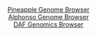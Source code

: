 <div id="Pineapple_Genome_Browser" align="center">
  <a href="https://igv.org/app/?sessionURL=blob:zZJdb9owFIb_i6VWmxTyCQmJVE18thS6CljK2qqKDokTvDp2sE0oRfz3eWjTbjqpXGyalAvnyInf9_GzRzUWknCGIuSaTst0HGQgueLbOZQVxZ.hxBJFOVCJDSRwjgVmKUbRHuUgFcSzif5ypVQlI8siqmqUwApuSs.EEl45g600U15aPU4pLLkAxYW0ugJqbpGibmzxEqrK1Gd7ZsvKQIEFtFpxJrlVYVYkW_2_5NcoKTDjJU7KDVXkGCDReXTGzMzhU2cx76QplnKMd6PsojMede68Qfxw6fce4turRewvzuekYKA2Al9I_CWsO2fuED97m.n8zO1y_3VRXs6uhvSyHpx5_fPBS0UElhdO4LSbttf2fA2HsAy__E.99UNO7D548eSkH8y6nu7_tboqbidZt7jOb5vspnizeYAOBqI83WgbULoSQeTYhmf7Rsv1Gz.WTtuw7VDzEZyg6PHJQEpA.qy3P.6R2lXaGSTxenPUx0BcZFigqBHaduCEodtqBk07DJ2DsUcbQf8e3GE8CwPb7biun.SEKi10lkhWSRMYM.s0N4vXE2k.E1pNoKaaJY9H6344Lft9GKbZ9bfs_g80DaQPP16hrvqeTP_EvPcEMdXyVN3CO16Mpot1zxFZTcf3y7hXu_wew4y_iaety56GJueiBKX364l._elbDYIAU3pQE0mWhBK1W2iKfIsix_W0tijllGsPkSiWH2zDNpyW_fG3nt7h6fAd">Pineapple Genome Browser</a>
</div>
<div id="Alphonso_Genome_Browser" align="center">
  <a href="https://igv.org/app/?sessionURL=blob:zZLdTtswAIXfxRJok9LETkjSREJTgJYVGDDargOEIidxErPENrab0FZ993lo026YRC82TfKFfeSfc46_DeiIVJQzEAPXRr6NELCAqnk_xa1oyCVuiQJxiRtFLCBJSSRhOQHxBpRYaTy_uTAna62Fih2HajFoMau4rTwbt3jNGe6VnfPWOeZNgzMuseZSOUcSd9yhVTfoSYaFsM3bnu07BdbYwY2oOVPcEYRVaW_uS39JaUUYb0naLhtNXwykxo_xWNgl_pAspkmeE6XOyWpSHCbnk.SLN5rfnQbHd_Orj4t5sNif0ophvZTk8Oox66L2VnhJ1_hfZ2ux546vxexi1qJwuOed7I.eBZVEHaIQDQ.gF0HfVENZQZ7_p9Rm0B2TP9WYzZLbMV7MhE.n60ldP15ccl.4o1dzB2BrgYbnS0MCyGsZxghaHgws3w0GP6ZoaEEYmXYkpyC.f7CAljj_Zrbfb4BeCcMLUORp.YKOBbgsiATxIIIwRFHk.gfhAYwitLU2YCmbv1fteH4ThdBNXDdIS9poA3ORKiaUjRmzu7y0q_WOXe65R2effYPO6vrpBn9aVWVhJH0ihqf9tAzr5A.NWsAYePlEE_ctvv4Je28xYutsV.AuJ2JcPS8q92xUomilz7Jl24_r.W2Qv1pPaMLuVk3JZYu12W8Us_zJXIclxUwboaOKZrSherUwLfIexMj1DLog5w03LAJZZe.gBS3kw_e_EfW2D9vv">Alphonso Genome Browser</a>
</div>


<div id="DAF_Genomics_Browser" align="center">
  <a href="https://igv.org/app/?sessionURL=blob:tZFra9swFIb_i2D95LsdOzaE4SVZ27QsLMELSynhzD6OvVqSK8l1s5D_PuG2DHZhDDqQhMS5vK_OcyQPKGTNGUmIZ7kjy3WJQWTF.zXQtsEPQFGSpIRGokEEliiQ5UiSIylBKshW17qyUqqViW0XUJp7ZJzWubSkb0FrSt6pCnWq6VlA4Rtn0Esr51QnK7ChaSvOJLchz1FK07FbZPtdD_p4ie2GlrijXaPqQXWnTWhjhVWCdluzAh__YuQ_KOtVv00363Sov8LDZTFJry7TT_48256H0222vNhk4eZsXe8ZqE7ghH7.2s.WwXkpWUMV.7hw08PqXbGcxfyNPzubP7a1QDlxI3ccOH4URuRkkIbnnUZA8kq4iRsYkTc2vCAwn6_.KNQzELwmyc2tQZSA_E6n3xyJOrQaFJF43w3MDMJFgYIkZuw4kRvH3iiIAieO3ZNxJJ1oXpnk.2wVR46Xel5ofQGq9cu6GcanhX4NvhbGnzrr_a.YYrx_mN6xaL6gfEtnF_12c5hP_cJZ7H.Laazd__FbJRcUlA49PZ.hQKPVKDL1g4p_uj19Bw--">DAF Genomics Browser</a>
</div>
